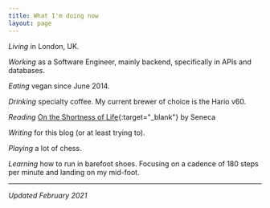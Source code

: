 ```yaml
---
title: What I'm doing now
layout: page
---
```


_Living_ in London, UK.

_Working_ as a Software Engineer, mainly backend, specifically in APIs and
databases.

_Eating_ vegan since June 2014.

_Drinking_ specialty coffee. My current brewer of choice is the Hario v60.

_Reading_ [On the Shortness of Life](https://amzn.to/3mLpgZi){:target="_blank"}
by Seneca

_Writing_ for this blog (or at least trying to).

_Playing_ a lot of chess.

_Learning_ how to run in barefoot shoes. Focusing on a cadence of 180 steps
per minute and landing on my mid-foot.

___

_Updated February 2021_
